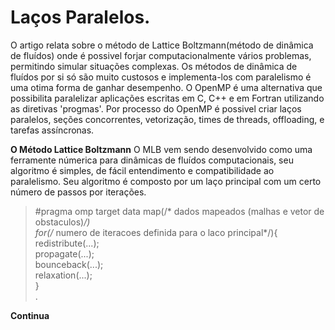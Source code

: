 # Laços Paralelos.

O artigo relata sobre o método de Lattice Boltzmann(método de dinâmica de fluídos) onde é possivel forjar computacionalmente vários problemas, permitindo simular situações complexas. Os métodos de dinâmica de fluídos por si só são muito custosos e implementa-los com paralelismo é uma otima forma de ganhar desempenho. O OpenMP é uma alternativa que possibilita paralelizar aplicações escritas em C, C++ e em Fortran utilizando as diretivas 'progmas'. Por processo do OpenMP é possivel criar laços paralelos, seções concorrentes, vetorização, times de threads, offloading, e tarefas assíncronas.

**O Método Lattice Boltzmann**
O MLB vem sendo desenvolvido como uma ferramente númerica para dinâmicas de fluídos computacionais, seu algoritmo é simples, de fácil entendimento e compatibilidade ao paralelismo. Seu algoritmo é composto por um laço principal com um certo número de passos por iterações.

> #pragma omp target data map(/* dados mapeados (malhas e vetor de obstaculos)*/)<br>
for(/* numero de iteracoes definida para o laco principal*/){<br>
redistribute(...);<br>
propagate(...);<br>
bounceback(...);<br>
relaxation(...);<br>
}<br> .

**Continua**
